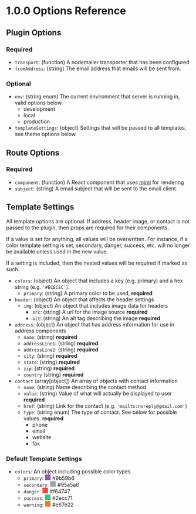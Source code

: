 # 1.0.0 Options Reference

## Plugin Options

### Required
* `transport`: (function) A nodemailer transporter that has been configured
* `fromAddress`: (string) The email address that emails will be sent from.

### Optional
* `env`: (string enum) The current environment that server is running in, valid options below.
    * development
    * local
    * production
* `templateSettings`: (object) Settings that will be passed to all templates, see theme options below.

## Route Options

### Required
* `component`: (function) A React component that uses [mjml](http://mjml.io) for rendering
* `subject`: (string) A email subject that will be sent to the email client.

## Template Settings

All template options are optional. If address, header image, or contact is not passed to the plugin, then props are required for their components.

If a value is set for anything, all values will be overwritten. For instance, if a color template setting is set, secondary, danger, success, etc. will no longer be available unless used in the new value.

If a setting is included, then the nested values will be required if marked as such.

* `colors`: (object) An object that includes a key (e.g. primary) and a hex string (e.g. `'#ECECEC'`).
    * `primary`: (string) A primary color to be used, **required**
* `header`: (object) An object that affects the header settings
    * `img`: (object) An object that includes image data for headers
        * `src`: (string) A url for the image source **required**
        * `alt`: (string) An alt tag describing the image **required**
* `address`: (object) An object that has address information for use in address components
    * `name`: (string)  **required**
    * `addressLine1`: (string) **required**
    * `addressLine2`: (string) **required**
    * `city`: (string) **required**
    * `state`: (string) **required**
    * `zip`: (string) **required**
    * `country` (string) **required**
* `contact` (array[object]) An array of objects with contact information
    * `name`: (string) Name describing the contact method
    * `value`: (string) Value of what will actually be displayed to user **required**
    * `href`: (string) Link for the contact (e.g. `'mailto:noreply@gmail.com'`)
    * `type`: (string enum) The type of contact. See below for possible values. **required**
        * phone
        * email
        * website
        * fax

### Default Template Settings

* `colors`: An object including possible color types
    * `primary`: <span style="display: inline-block; background-color: #9b59b6; width: 15px; height: 15px; margin-right:5px;"></span>#9b59b6
    * `secondary`: <span style="display: inline-block; background-color: #95a5a6; width: 15px; height: 15px; margin-right:5px;"></span>#95a5a6
    * `danger`: <span style="display: inline-block; background-color: #f64747; width: 15px; height: 15px; margin-right:5px;"></span>#f64747
    * `success`: <span style="display: inline-block; background-color: #2ecc71; width: 15px; height: 15px; margin-right:5px;"></span>#2ecc71
    * `warning`: <span style="display: inline-block; background-color: #e67e22; width: 15px; height: 15px; margin-right:5px;"></span>#e67e22

